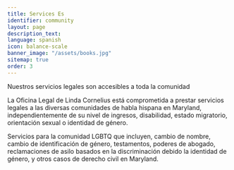 ```yaml
---
title: Services Es
identifier: community
layout: page
description_text: 
language: spanish
icon: balance-scale
banner_image: "/assets/books.jpg"
sitemap: true
order: 3
---
```


Nuestros servicios legales son accesibles a toda la comunidad

La Oficina Legal de Linda Cornelius está comprometida a prestar servicios legales a las diversas comunidades de habla hispana en Maryland, independientemente de su nivel de ingresos, disabilidad, estado migratorio, orientación sexual o identidad de género.

Servicios para la comunidad LGBTQ que incluyen, cambio de nombre, cambio de identificación de género, testamentos, poderes de abogado, reclamaciones de asilo basados en la discriminación debido la identidad de género, y otros casos de derecho civil en Maryland.
